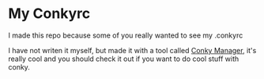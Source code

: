 # My Conkyrc

I made this repo because some of you really wanted to see my .conkyrc

I have not writen it myself, but made it with a tool called [Conky Manager](http://www.teejeetech.in/p/conky-manager.html), it's really cool and you should check it out if you want to do cool stuff with conky.
